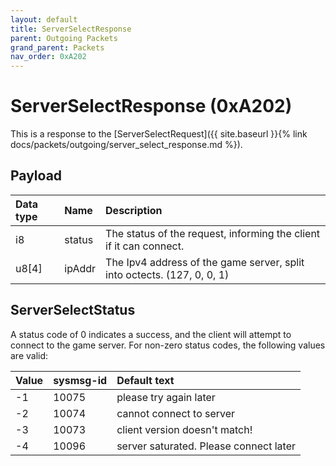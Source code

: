 ```yaml
---
layout: default
title: ServerSelectResponse
parent: Outgoing Packets
grand_parent: Packets
nav_order: 0xA202
---
```


# ServerSelectResponse (0xA202)

This is a response to the [ServerSelectRequest]({{ site.baseurl }}{% link docs/packets/outgoing/server_select_response.md %}).

## Payload

| Data type            | Name            | Description                                                                           |
|:---------------------|:----------------|:--------------------------------------------------------------------------------------|
| i8                   | status          | The status of the request, informing the client if it can connect.                    |
| u8[4]                | ipAddr          | The Ipv4 address of the game server, split into octects. (127, 0, 0, 1)               |

## ServerSelectStatus

A status code of 0 indicates a success, and the client will attempt to connect to the game server. For non-zero status codes, the following values are valid:

| Value     | sysmsg-id         | Default text                                                                                    |
|:----------|:------------------|:------------------------------------------------------------------------------------------------|
| -1        | 10075             | please try again later                                                                          |
| -2        | 10074             | cannot connect to server                                                                        |
| -3        | 10073             | client version doesn't match!                                                                   |
| -4        | 10096             | server saturated. Please connect later                                                          |     
